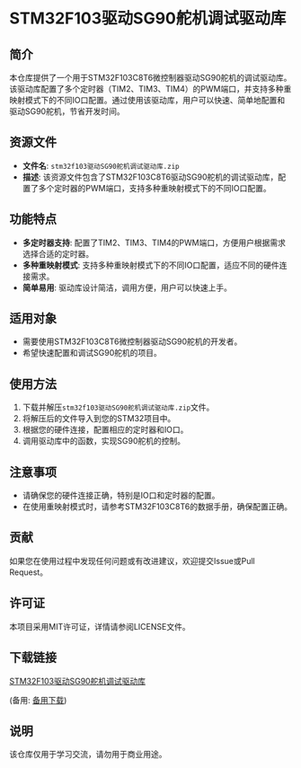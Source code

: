 # STM32F103驱动SG90舵机调试驱动库

## 简介
本仓库提供了一个用于STM32F103C8T6微控制器驱动SG90舵机的调试驱动库。该驱动库配置了多个定时器（TIM2、TIM3、TIM4）的PWM端口，并支持多种重映射模式下的不同IO口配置。通过使用该驱动库，用户可以快速、简单地配置和驱动SG90舵机，节省开发时间。

## 资源文件
- **文件名**: `stm32f103驱动SG90舵机调试驱动库.zip`
- **描述**: 该资源文件包含了STM32F103C8T6驱动SG90舵机的调试驱动库，配置了多个定时器的PWM端口，支持多种重映射模式下的不同IO口配置。

## 功能特点
- **多定时器支持**: 配置了TIM2、TIM3、TIM4的PWM端口，方便用户根据需求选择合适的定时器。
- **多种重映射模式**: 支持多种重映射模式下的不同IO口配置，适应不同的硬件连接需求。
- **简单易用**: 驱动库设计简洁，调用方便，用户可以快速上手。

## 适用对象
- 需要使用STM32F103C8T6微控制器驱动SG90舵机的开发者。
- 希望快速配置和调试SG90舵机的项目。

## 使用方法
1. 下载并解压`stm32f103驱动SG90舵机调试驱动库.zip`文件。
2. 将解压后的文件导入到您的STM32项目中。
3. 根据您的硬件连接，配置相应的定时器和IO口。
4. 调用驱动库中的函数，实现SG90舵机的控制。

## 注意事项
- 请确保您的硬件连接正确，特别是IO口和定时器的配置。
- 在使用重映射模式时，请参考STM32F103C8T6的数据手册，确保配置正确。

## 贡献
如果您在使用过程中发现任何问题或有改进建议，欢迎提交Issue或Pull Request。

## 许可证
本项目采用MIT许可证，详情请参阅LICENSE文件。

## 下载链接
[STM32F103驱动SG90舵机调试驱动库](https://pan.quark.cn/s/3166485ce3d0) 

(备用: [备用下载](https://pan.baidu.com/s/1qOLphgRgRmdCL_pMcQ5aNg?pwd=1234))

## 说明

该仓库仅用于学习交流，请勿用于商业用途。
